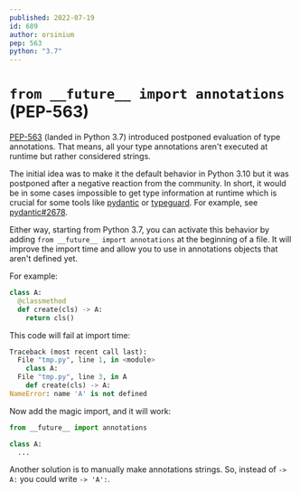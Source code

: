 ```yaml
---
published: 2022-07-19
id: 689
author: orsinium
pep: 563
python: "3.7"
---
```


# `from __future__ import annotations` (PEP-563)

[PEP-563](https://www.python.org/dev/peps/pep-0563/) (landed in Python 3.7) introduced postponed evaluation of type annotations. That means, all your type annotations aren't executed at runtime but rather considered strings.

The initial idea was to make it the default behavior in Python 3.10 but it was postponed after a negative reaction from the community. In short, it would be in some cases impossible to get type information at runtime which is crucial for some tools like [pydantic](https://github.com/samuelcolvin/pydantic) or [typeguard](https://github.com/agronholm/typeguard). For example, see [pydantic#2678](https://github.com/samuelcolvin/pydantic/issues/2678).

Either way, starting from Python 3.7, you can activate this behavior by adding `from __future__ import annotations` at the beginning of a file. It will improve the import time and allow you to use in annotations objects that aren't defined yet.

For example:

```python
class A:
  @classmethod
  def create(cls) -> A:
    return cls()
```

This code will fail at import time:

```python
Traceback (most recent call last):
  File "tmp.py", line 1, in <module>
    class A:
  File "tmp.py", line 3, in A
    def create(cls) -> A:
NameError: name 'A' is not defined
```

Now add the magic import, and it will work:

```python
from __future__ import annotations

class A:
  ...
```

Another solution is to manually make annotations strings. So, instead of `-> A:` you could write `-> 'A':`.
